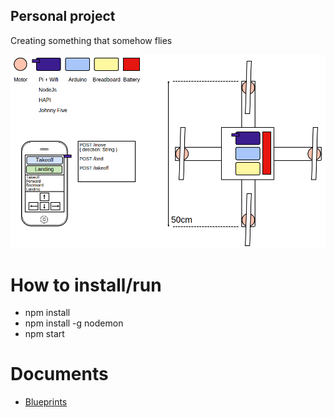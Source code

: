 ## Personal project

Creating something that somehow flies

![Blueprint](https://github.com/joeyrogues/Drone/blob/master/doc/blueprint1.png "Blueprint")

# How to install/run

 - npm install
 - npm install -g nodemon
 - npm start

# Documents
 - [Blueprints](https://moqups.com/rogues.jonathan.168@gmail.com/LVYL6Dj8 "Blueprints")